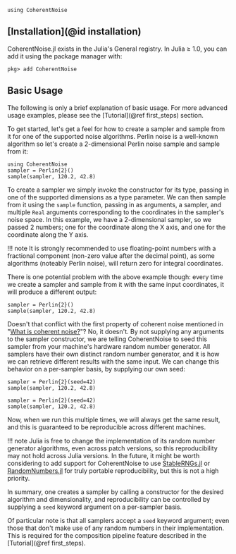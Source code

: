 ```@setup getting-started
using CoherentNoise
```
## [Installation](@id installation)

CoherentNoise.jl exists in the Julia's General registry. In Julia ≥ 1.0, you can add it using the
package manager with:

```julia-repl
pkg> add CoherentNoise
```

## Basic Usage

The following is only a brief explanation of basic usage. For more advanced usage examples, please
see the [Tutorial](@ref first_steps) section.

To get started, let's get a feel for how to create a sampler and sample from it for one of the
supported noise algorithms. Perlin noise is a well-known algorithm so let's create a 2-dimensional
Perlin noise sample and sample from it:

```@example getting-started
using CoherentNoise
sampler = Perlin{2}()
sample(sampler, 120.2, 42.8)
```

To create a sampler we simply invoke the constructor for its type, passing in one of the supported
dimensions as a type parameter. We can then sample from it using the `sample` function, passing in
as arguments, a sampler, and multiple `Real` arguments corresponding to the coordinates in the
sampler's noise space. In this example, we have a 2-dimensional sampler, so we passed 2 numbers; one
for the coordinate along the X axis, and one for the coordinate along the Y axis.

!!! note
    It is strongly recommended to use floating-point numbers with a fractional component (non-zero
    value after the decimal point), as some algorithms (noteably Perlin noise), will return zero for
    integral coordinates.

There is one potential problem with the above example though: every time we create a sampler and
sample from it with the same input coordinates, it will produce a different output:

```@example getting-started
sampler = Perlin{2}()
sample(sampler, 120.2, 42.8)
```

Doesn't that conflict with the first property of coherent noise mentioned in "[What is coherent
noise?](@ref)"? No, it doesn't. By not supplying any arguments to the sampler constructor, we are
telling CoherentNoise to seed this sampler from your machine's hardware random number generator. All
samplers have their own distinct random number generator, and it is how we can retrieve different
results with the same input. We can change this behavior on a per-sampler basis, by supplying our
own seed:

```@example getting-started
sampler = Perlin{2}(seed=42)
sample(sampler, 120.2, 42.8)
```

```@example getting-started
sampler = Perlin{2}(seed=42)
sample(sampler, 120.2, 42.8)
```

Now, when we run this multiple times, we will always get the same result, and this is guaranteed to
be reproducible across different machines.

!!! note
    Julia is free to change the implementation of its random number generator algorithms, even
    across patch versions, so this reproducibility may not hold across Julia versions. In the
    future, it might be worth considering to add support for CoherentNoise to use
    [StableRNGs.jl](https://github.com/JuliaRandom/StableRNGs.jl) or
    [RandomNumbers.jl](https://github.com/JuliaRandom/RandomNumbers.jl) for truly portable
    reproducibility, but this is not a high priority.

In summary, one creates a sampler by calling a constructor for the desired algorithm and
dimensionality, and reproducibility can be controlled by supplying a `seed` keyword argument on a
per-sampler basis.

Of particular note is that all samplers accept a `seed` keyword argument; even those that don't make
use of any random numbers in their implementation. This is required for the composition pipeline
feature described in the [Tutorial](@ref first_steps).

